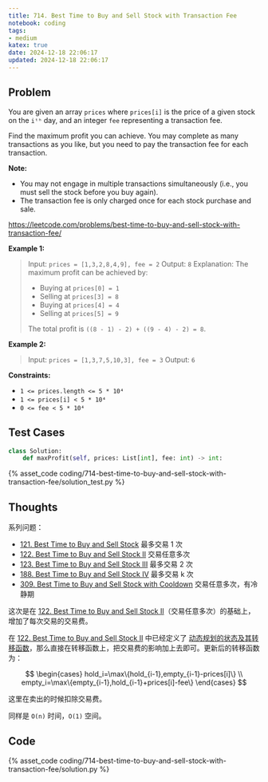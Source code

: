 ```yaml
---
title: 714. Best Time to Buy and Sell Stock with Transaction Fee
notebook: coding
tags:
- medium
katex: true
date: 2024-12-18 22:06:17
updated: 2024-12-18 22:06:17
---
```

## Problem

You are given an array `prices` where `prices[i]` is the price of a given stock on the `iᵗʰ` day, and an integer `fee` representing a transaction fee.

Find the maximum profit you can achieve. You may complete as many transactions as you like, but you need to pay the transaction fee for each transaction.

**Note:**

- You may not engage in multiple transactions simultaneously (i.e., you must sell the stock before you buy again).
- The transaction fee is only charged once for each stock purchase and sale.

<https://leetcode.com/problems/best-time-to-buy-and-sell-stock-with-transaction-fee/>

**Example 1:**

> Input: `prices = [1,3,2,8,4,9], fee = 2`
> Output: `8`
> Explanation: The maximum profit can be achieved by:
>
> - Buying at `prices[0] = 1`
> - Selling at `prices[3] = 8`
> - Buying at `prices[4] = 4`
> - Selling at `prices[5] = 9`
>
> The total profit is `((8 - 1) - 2) + ((9 - 4) - 2) = 8`.

**Example 2:**

> Input: `prices = [1,3,7,5,10,3], fee = 3`
> Output: `6`

**Constraints:**

- `1 <= prices.length <= 5 * 10⁴`
- `1 <= prices[i] < 5 * 10⁴`
- `0 <= fee < 5 * 10⁴`

## Test Cases

``` python
class Solution:
    def maxProfit(self, prices: List[int], fee: int) -> int:
```

{% asset_code coding/714-best-time-to-buy-and-sell-stock-with-transaction-fee/solution_test.py %}

## Thoughts

系列问题：

- [121. Best Time to Buy and Sell Stock](121-best-time-to-buy-and-sell-stock) 最多交易 1 次
- [122. Best Time to Buy and Sell Stock II](122-best-time-to-buy-and-sell-stock-ii) 交易任意多次
- [123. Best Time to Buy and Sell Stock III](123-best-time-to-buy-and-sell-stock-iii) 最多交易 2 次
- [188. Best Time to Buy and Sell Stock IV](188-best-time-to-buy-and-sell-stock-iv) 最多交易 k 次
- [309. Best Time to Buy and Sell Stock with Cooldown](309-best-time-to-buy-and-sell-stock-with-cooldown) 交易任意多次，有冷静期

这次是在 [122. Best Time to Buy and Sell Stock II](122-best-time-to-buy-and-sell-stock-ii)（交易任意多次）的基础上，增加了每次交易的交易费。

在 [122. Best Time to Buy and Sell Stock II](122-best-time-to-buy-and-sell-stock-ii) 中已经定义了 [动态规划的状态及其转移函数](122-best-time-to-buy-and-sell-stock-ii#DP)，那么直接在转移函数上，把交易费的影响加上去即可。更新后的转移函数为：

$$
\begin{cases}
  hold_i=\max\{hold_{i-1},empty_{i-1}-prices[i]\} \\
  empty_i=\max\{empty_{i-1},hold_{i-1}+prices[i]-fee\}
\end{cases}
$$

这里在卖出的时候扣除交易费。

同样是 `O(n)` 时间，`O(1)` 空间。

## Code

{% asset_code coding/714-best-time-to-buy-and-sell-stock-with-transaction-fee/solution.py %}
